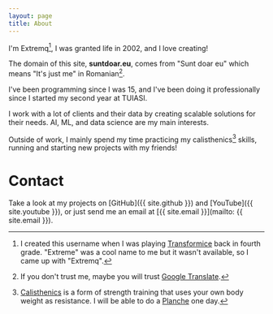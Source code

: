 ```yaml
---
layout: page
title: About
---
```


I'm Extremq[^name-explanation], I was granted life in 2002, and I love creating!

The domain of this site, **suntdoar.eu**, comes from "Sunt doar eu" which means "It's just me" in Romanian[^translation].

I've been programming since I was 15, and I've been doing it professionally since I started my second year at TUIASI.

I work with a lot of clients and their data by creating scalable solutions for their needs. AI, ML, and data science are my main interests.

Outside of work, I mainly spend my time practicing my calisthenics[^calisthenics] skills, running and starting new projects with my friends!

# Contact

Take a look at my projects on [GitHub]({{ site.github }}) and [YouTube]({{ site.youtube }}), or just send me an email at [{{ site.email }}](mailto: {{ site.email }}).

[^name-explanation]: I created this username when I was playing [Transformice](https://transformice.com) back in fourth grade. "Extreme" was a cool name to me but it wasn't available, so I came up with "Extremq".
[^translation]: If you don't trust me, maybe you will trust [Google Translate](https://translate.google.com/?sl=ro&tl=en&text=Sunt%20doar%20eu.&op=translate).
[^calisthenics]: [Calisthenics](https://en.wikipedia.org/wiki/Calisthenics) is a form of strength training that uses your own body weight as resistance. I will be able to do a [Planche](https://en.wikipedia.org/wiki/Planche_(exercise)) one day.
